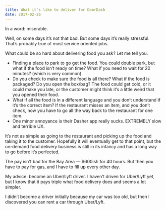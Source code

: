 ```yaml
---
title: What it's like to deliver for DoorDash
date: 2017-02-26
---
```


In a word: miserable.

Well, on some days it’s not that bad. But some days it’s really stressful. That’s probably true of most service oriented jobs.

What could be so hard about delivering food you ask? Let me tell you.

* Finding a place to park to go get the food. You could double park, but what if the food isn’t ready on time? What if you need to wait for 20 minutes? (which is very common)
* Do you check to make sure the food is all there? What if the food is packaged? Do you open the box/bag? The food could get cold, or it could make you late, or the customer might think it’s a little weird that you opened their food.
* What if all the food is in a different language and you don’t understand if it’s the correct item?
If the restaurant misses an item, and you don’t check, now you have to go all the way back to the restaurant for one item.
* One minor annoyance is their Dasher app really sucks. EXTREMELY slow and terrible UX.

It’s not as simple as going to the restaurant and picking up the food and taking it to the customer. 
Hopefully it will eventually get to that point, but the on-demand food delivery business is still in its infancy and has a long way to go before it’s perfected.

The pay isn’t bad for the Bay Area — $600ish for 40 hours. But then you have to pay for gas, and I have to fill up every other day.

My advice: become an Uber/Lyft driver. I haven’t driven for Uber/Lyft yet, but I know that it pays triple what food delivery does and seems a lot simpler.

I didn’t become a driver initially because my car was too old, but then I discovered you can rent a car through Uber/Lyft.